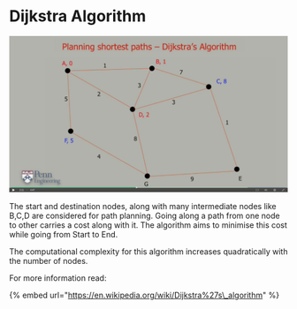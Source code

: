 # Dijkstra Algorithm

![](../../.gitbook/assets/dijkastra1.png)

The start and destination nodes, along with many intermediate nodes like B,C,D are considered for path planning. Going along a path from one node to other carries a cost along with it. The algorithm aims to minimise this cost while going from Start to End.

The computational complexity for this algorithm increases quadratically with the number of nodes.

For more information read:

{% embed url="https://en.wikipedia.org/wiki/Dijkstra%27s\_algorithm" %}

